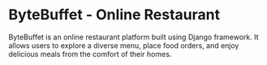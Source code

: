 # ByteBuffet - Online Restaurant

ByteBuffet is an online restaurant platform built using Django framework. It allows users to explore a diverse menu, place food orders, and enjoy delicious meals from the comfort of their homes.
